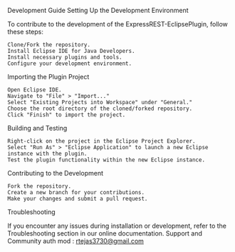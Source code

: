Development Guide
Setting Up the Development Environment

To contribute to the development of the ExpressREST-EclipsePlugin, follow these steps:

    Clone/Fork the repository.
    Install Eclipse IDE for Java Developers.
    Install necessary plugins and tools.
    Configure your development environment.

Importing the Plugin Project

    Open Eclipse IDE.
    Navigate to "File" > "Import..."
    Select "Existing Projects into Workspace" under "General."
    Choose the root directory of the cloned/forked repository.
    Click "Finish" to import the project.

Building and Testing

    Right-click on the project in the Eclipse Project Explorer.
    Select "Run As" > "Eclipse Application" to launch a new Eclipse instance with the plugin.
    Test the plugin functionality within the new Eclipse instance.

Contributing to the Development

    Fork the repository.
    Create a new branch for your contributions.
    Make your changes and submit a pull request.

Troubleshooting

If you encounter any issues during installation or development, refer to the Troubleshooting section in our online documentation.
Support and Community auth mod : rtejas3730@gmail.com
